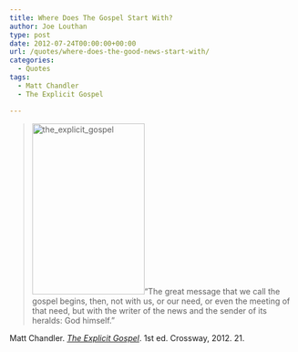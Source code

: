 ```yaml
---
title: Where Does The Gospel Start With?
author: Joe Louthan
type: post
date: 2012-07-24T00:00:00+00:00
url: /quotes/where-does-the-good-news-start-with/
categories:
  - Quotes
tags:
  - Matt Chandler
  - The Explicit Gospel

---
```

> <img class="alignright size-thumbnail wp-image-2109" alt="the_explicit_gospel" src="https://i0.wp.com/theologic.us/wp-content/uploads/2013/06/the_explicit_gospel.jpg?resize=197%2C300" width="197" height="300" srcset="https://i0.wp.com/theologic.us/wp-content/uploads/2013/06/the_explicit_gospel.jpg?resize=197%2C300 197w, https://i0.wp.com/theologic.us/wp-content/uploads/2013/06/the_explicit_gospel.jpg?resize=263%2C400 263w, https://i0.wp.com/theologic.us/wp-content/uploads/2013/06/the_explicit_gospel.jpg?w=329 329w" sizes="(max-width: 197px) 100vw, 197px" data-recalc-dims="1" />&#8220;The great message that we call the gospel begins, then, not with us, or our need, or even the meeting of that need, but with the writer of the news and the sender of its heralds: God himself.&#8221;

Matt Chandler. _<a href="http://www.amazon.com/gp/product/1433530031/ref=as_li_ss_tl?ie=UTF8&camp=1789&creative=390957&creativeASIN=1433530031&linkCode=as2&tag=iamlipr-20" target="_blank">The Explicit Gospel</a>_. 1st ed. Crossway, 2012. 21.
